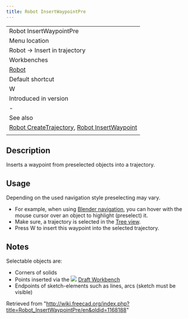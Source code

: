 ```yaml
---
title: Robot InsertWaypointPre
---
```


|                                                                                                                                                  |
| ------------------------------------------------------------------------------------------------------------------------------------------------ |
| Robot InsertWaypointPre                                                                                                                          |
| Menu location                                                                                                                                    |
| Robot → Insert in trajectory                                                                                                                     |
| Workbenches                                                                                                                                      |
| [Robot](/Robot_Workbench "Robot Workbench")                                                                                                      |
| Default shortcut                                                                                                                                 |
| W                                                                                                                                                |
| Introduced in version                                                                                                                            |
| -                                                                                                                                                |
| See also                                                                                                                                         |
| [Robot CreateTrajectory](/Robot_CreateTrajectory "Robot CreateTrajectory"), [Robot InsertWaypoint](/Robot_InsertWaypoint "Robot InsertWaypoint") |
|                                                                                                                                                  |

## Description

Inserts a waypoint from preselected objects into a trajectory.

## Usage

Depending on the used navigation style preselecting may vary.

- For example, when using [Blender navigation](/Mouse_navigation#Blender_navigation "Mouse navigation"), you can hover with the mouse cursor over an object to highlight (preselect) it.
- Make sure, a trajectory is selected in the [Tree view](/Tree_view "Tree view").
- Press W to insert this waypoint into the selected trajectory.

## Notes

Selectable objects are:

- Corners of solids
- Points inserted via the ![](/images/Workbench_Draft.svg) [Draft Workbench](/Draft_Workbench "Draft Workbench")
- Endpoints of sketch-elements such as lines, arcs (sketch must be visible)

Retrieved from "<http://wiki.freecad.org/index.php?title=Robot_InsertWaypointPre/en&oldid=1168188>"
